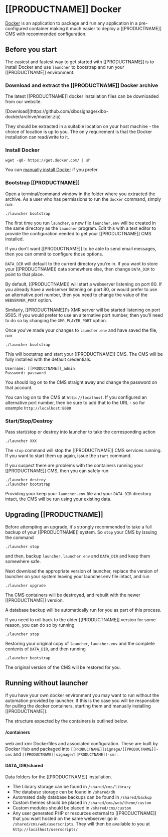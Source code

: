 <!--toc=getting_started-->
# [[PRODUCTNAME]] Docker

[Docker](https://docker.com/) is an application to package and run any
application in a pre-configured container making it much easier to deploy a [[PRODUCTNAME]]
CMS with recommended configuration.

## Before you start

The easiest and fastest way to get started with [[PRODUCTNAME]] is to
install Docker and use `launcher` to bootstrap and run your [[PRODUCTNAME]]
environment.

### Download and extract the [[PRODUCTNAME]] Docker archive

The latest [[PRODUCTNAME]] docker installation files can be downloaded
from our website.

<nonwhite>
[Download](https://github.com/xibosignage/xibo-docker/archive/master.zip)
</nonwhite>

They should be extracted in a suitable location on your host machine - the
choice of location is up to you. The only requirement is that the Docker
installation can read/write to it.

### Install Docker

```
wget -qO- https://get.docker.com/ | sh
```

You can [manually install Docker](https://docs.docker.com/installation/) if you
prefer.

### Bootstrap [[PRODUCTNAME]]
Open a terminal/command window in the folder where you extracted the archive.
As a user who has permissions to run the `docker` command, simply run:

```
./launcher bootstrap
```
The first time you run `launcher`, a new file `launcher.env` will be created in
the same directory as the `launcher` program. Edit this with a text editor to
provide the configuration needed to get your [[PRODUCTNAME]] CMS installed.

If you don't want [[PRODUCTNAME]] to be able to send email messages, then you can ommit to
configure those options.

`DATA_DIR` will default to the current directory you're in. If you want to store
your [[PRODUCTNAME]] data somewhere else, then change `DATA_DIR` to point to that place.

By default, [[PRODUCTNAME]] will start a webserver listening on port 80. If you already
have a webserver listening on port 80, or would prefer to use an alternative
port number, then you need to change the value of the `WEBSERVER_PORT` option.

Similarly, [[PRODUCTNAME]]'s XMR server will be started listening on port 9505. If you
would prefer to use an alternative port number, then you'll need to do so by
changing the `XMR_PLAYER_PORT` option.

Once you've made your changes to `launcher.env` and have saved the file, run

```
./launcher bootstrap
```

This will bootstrap and start your [[PRODUCTNAME]] CMS. The CMS will be fully installed
with the default credentials.

```
Username: [[PRODUCTNAME]]_admin
Password: password
```

You should log on to the CMS straight away and change the password on that
account.

You can log on to the CMS at `http://localhost`. If you configured an
alternative port number, then be sure to add that to the URL - so for example
`http://localhost:8080`

### Start/Stop/Destroy

Pass start/stop or destroy into launcher to take the corresponding action

```
./launcher XXX
```

The `stop` command will stop the [[PRODUCTNAME]] CMS services running. If you want to start
them up again, issue the `start` command.

If you suspect there are problems with the containers running your [[PRODUCTNAME]] CMS, then
you can safely run

```
./launcher destroy
./launcher bootstrap
```

Providing your keep your `launcher.env` file and your `DATA_DIR` directory intact,
the CMS will be run using your existing data.

<a name="upgrade"></a>
## Upgrading [[PRODUCTNAME]]

Before attempting an upgrade, it's strongly recommended to take a full backup of
your [[PRODUCTNAME]] system. So `stop` your CMS by issuing the command

```
./launcher stop
```
and then, backup `launcher`, `launcher.env` and `DATA_DIR` and keep
them somewhere safe.

Next download the appropriate version of launcher, replace the version of
launcher on your system leaving your launcher.env file intact, and run

```
./launcher upgrade
```

The CMS containers will be destroyed, and rebuilt with the newer [[PRODUCTNAME]] version.

A database backup will be automatically run for you as part of this process.

If you need to roll back to the older [[PRODUCTNAME]] version for some reason, you can do
so by running

```
./launcher stop
```
Restoring your original copy of `launcher`, `launcher.env` and the complete
contents of `DATA_DIR`, and then running

```
./launcher bootstrap
```
The original version of the CMS will be restored for you.


## Running without launcher
If you have your own docker environment you may want to run without the
automation provided by launcher. If this is the case you will be responsible
for pulling the docker containers, starting them and manually installing [[PRODUCTNAME]].

The structure expected by the containers is outlined below.

#### /containers

web and xmr Dockerfiles and associated configuration. These are built by Docker
Hub and packaged into `[[PRODUCTNAME]]signage/[[PRODUCTNAME]]-cms` and `[[PRODUCTNAME]]signage/[[PRODUCTNAME]]-xmr`.

#### DATA_DIR/shared

Data folders for the [[PRODUCTNAME]] installation.

 - The Library storage can be found in `/shared/cms/library`
 - The database storage can be found in `/shared/db`
 - Automated daily database backups can be found in `/shared/backup`
 - Custom themes should be placed in `/shared/cms/web/theme/custom`
 - Custom modules should be placed in `/shared/cms/custom`
 - Any user generated PHP or resources external to [[PRODUCTNAME]] that you want hosted
   on the same webserver go in `/shared/cms/web/userscripts`. They will then
   be available to you at `http://localhost/userscripts/`
